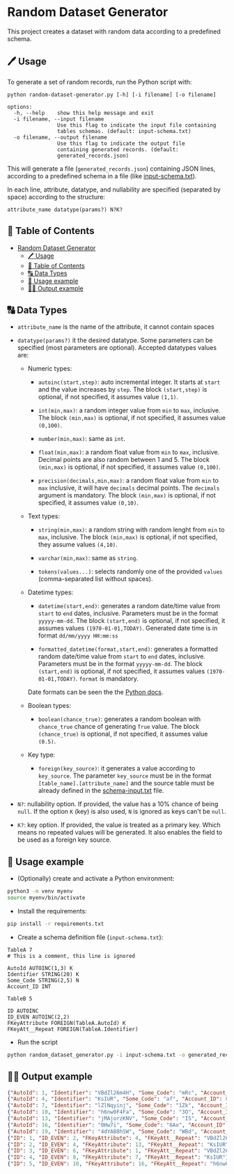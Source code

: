# Random Dataset Generator

This project creates a dataset with random data according to a predefined schema.

## 🖊 Usage

To generate a set of random records, run the Python script with:
```shell
python random-dataset-generator.py [-h] [-i filename] [-o filename]
```
```
options:
  -h, --help    show this help message and exit
  -i filename, --input filename
                Use this flag to indicate the input file containing
                tables schemas. (default: input-schema.txt)
  -o filename, --output filename
                Use this flag to indicate the output file 
                containing generated records. (default:
                generated_records.json)
```

This will generate a file (`generated_records.json`) containing JSON lines, according to a predefined schema in a file (like [input-schema.txt](input-schema.txt)).

In each line, attribute, datatype, and nullability are specified (separated by space) according to the structure:

`attribute_name datatype(params?) N?K?` 

## 🧾 Table of Contents
- [Random Dataset Generator](#random-dataset-generator)
  - [🖊 Usage](#-usage)
  - [🧾 Table of Contents](#-table-of-contents)
  - [🔠 Data Types](#-data-types)
  - [📎 Usage example](#-usage-example)
  - [📎📝 Output example](#-output-example)

## 🔠 Data Types

- `attribute_name` is the name of the attribute, it cannot contain spaces

- `datatype(params?)` it the desired datatype. Some parameters can be specified (most parameters are optional). Accepted datatypes values are:
  - Numeric types:
    - `autoinc(start,step)`: auto incremental integer. It starts at `start` and the value increases by `step`. The block `(start,step)` is optional, if not specified, it assumes value `(1,1)`.
      
    - `int(min,max)`: a random integer value from `min` to `max`, inclusive. The block `(min,max)` is optional, if not specified, it assumes value `(0,100)`.

    - `number(min,max)`: same as `int`.

    - `float(min,max)`: a random float value from `min` to `max`, inclusive. Decimal points are also random between 1 and 5. The block `(min,max)` is optional, if not specified, it assumes value `(0,100)`.
    
    - `precision(decimals,min,max)`: a random float value from `min` to `max` inclusive, it will have `decimals` decimal points. The `decimals` argument is mandatory. The block `(min,max)` is optional, if not specified, it assumes value `(0,10)`. 

  - Text types:
    - `string(min,max)`: a random string with random lenght from `min` to `max`, inclusive. The block `(min,max)` is optional, if not specified, they assume values `(4,10)`.

    - `varchar(min,max)`: same as `string`.

    - `tokens(values...)`: selects randomly one of the provided `values` (comma-separated list without spaces).

  - Datetime types:
    - `datetime(start,end)`: generates a random date/time value from `start` to `end` dates, inclusive. Parameters must be in the format `yyyyy-mm-dd`.  The block `(start,end)` is optional, if not specified, it assumes values `(1970-01-01,TODAY)`. Generated date time is in format `dd/mm/yyyy HH:mm:ss`

    - `formatted_datetime(format,start,end)`: generates a formatted random date/time value from `start` to `end` dates, inclusive. Parameters must be in the format `yyyyy-mm-dd`.  The block `(start,end)` is optional, if not specified, it assumes values `(1970-01-01,TODAY)`. `format` is mandatory.

    Date formats can be seen the the [Python docs](https://docs.python.org/3/library/datetime.html#strftime-and-strptime-format-codes).

  - Boolean types:
    - `boolean(chance_true)`: generates a random boolean with `chance_true` chance of generating `True` value. The block `(chance_true)` is optional, if not specified, it assumes value `(0.5)`.

  - Key type:
    - `foreign(key_source)`: it generates a value according to `key_source`. The parameter `key_source` must be in the format `[table_name].[attribute_name]` and the source table must be already defined in the [schema-input.txt](schema-input.txt) file.

- `N?`: nullability option. If provided, the value has a 10% chance of being `null`. If the option `K` (key) is also used, `N` is ignored as keys
        can't be `null`.
- `K?`: key option. If provided, the value is treated as a primary key. Which means no repeated values will be generated. It also enables the field to
        be used as a foreign key source.


## 📎 Usage example

* (Optionally) create and activate a Python environment:
```bash
python3 -m venv myenv
source myenv/bin/activate
```

* Install the requirements:
```bash
pip install -r requirements.txt
```

* Create a schema definition file (`input-schema.txt`):
```
TableA 7
# This is a comment, this line is ignored

AutoId AUTOINC(1,3) K
Identifier STRING(20) K
Some_Code STRING(2,5) N
Account_ID INT

TableB 5

ID AUTOINC
ID_EVEN AUTOINC(2,2)
FKeyAttribute FOREIGN(TableA.AutoId) K
FKeyAtt__Repeat FOREIGN(TableA.Identifier) 
```

* Run the script
```bash
python random_dataset_generator.py -i input-schema.txt -o generated_records.json
```

## 📎📝 Output example

```json
{"AutoId": 1, "Identifier": "VBdZl26m4H", "Some_Code": "mRc", "Account_ID": 92}
{"AutoId": 4, "Identifier": "KsIUR", "Some_Code": "af", "Account_ID": 86}
{"AutoId": 7, "Identifier": "lZlNqyinj", "Some_Code": "1Zk", "Account_ID": 49}
{"AutoId": 10, "Identifier": "h6nw0F4Fa", "Some_Code": "3O", "Account_ID": 13}
{"AutoId": 13, "Identifier": "jMAjorzKNV", "Some_Code": "IS", "Account_ID": 53}
{"AutoId": 16, "Identifier": "0Hw7i", "Some_Code": "6Ao", "Account_ID": 47}
{"AutoId": 19, "Identifier": "4dYAB8hSW", "Some_Code": "WBd", "Account_ID": 25}
{"ID": 1, "ID_EVEN": 2, "FKeyAttribute": 4, "FKeyAtt__Repeat": "VBdZl26m4H"}
{"ID": 2, "ID_EVEN": 4, "FKeyAttribute": 13, "FKeyAtt__Repeat": "KsIUR"}
{"ID": 3, "ID_EVEN": 6, "FKeyAttribute": 1, "FKeyAtt__Repeat": "VBdZl26m4H"}
{"ID": 4, "ID_EVEN": 8, "FKeyAttribute": 7, "FKeyAtt__Repeat": "KsIUR"}
{"ID": 5, "ID_EVEN": 10, "FKeyAttribute": 16, "FKeyAtt__Repeat": "h6nw0F4Fa"}
```
